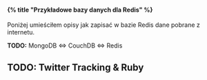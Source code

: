 #### {% title "Przykładowe bazy danych dla Redis" %}

Poniżej umieściłem opisy jak zapisać w bazie Redis dane pobrane z internetu.

**TODO:** MongoDB ⇔ CouchDB ⇔ Redis


## TODO: Twitter Tracking & Ruby
